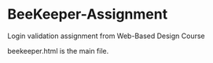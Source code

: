 # BeeKeeper-Assignment
Login validation assignment from Web-Based Design Course

beekeeper.html is the main file.

